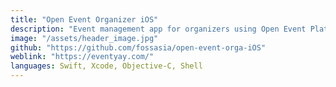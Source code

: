 ```yaml
---
title: "Open Event Organizer iOS"
description: "Event management app for organizers using Open Event Platform."
image: "/assets/header_image.jpg"
github: "https://github.com/fossasia/open-event-orga-iOS"
weblink: "https://eventyay.com/"
languages: Swift, Xcode, Objective-C, Shell
---
```

